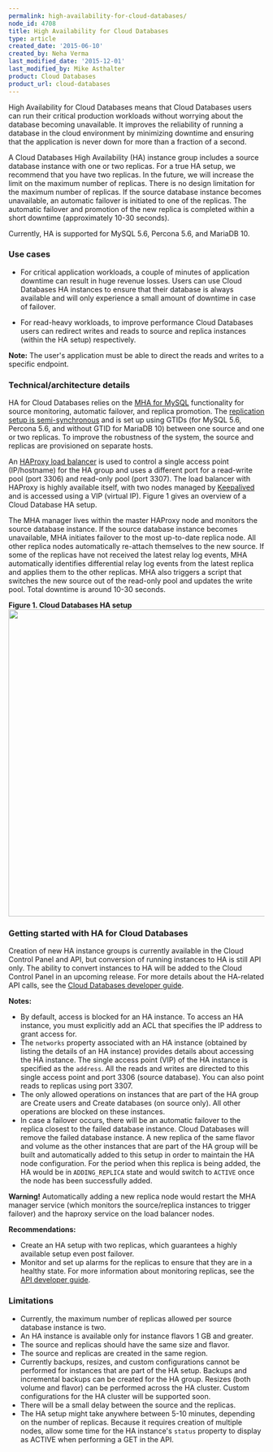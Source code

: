 ```yaml
---
permalink: high-availability-for-cloud-databases/
node_id: 4708
title: High Availability for Cloud Databases
type: article
created_date: '2015-06-10'
created_by: Neha Verma
last_modified_date: '2015-12-01'
last_modified_by: Mike Asthalter
product: Cloud Databases
product_url: cloud-databases
---
```


High Availability for Cloud Databases means that Cloud Databases users
can run their critical production workloads without worrying about the
database becoming unavailable. It improves the reliability of running a
database in the cloud environment by minimizing downtime and ensuring
that the application is never down for more than a fraction of a second.

A Cloud Databases High Availability (HA) instance group includes a
source database instance with one or two replicas. For a true HA setup,
we recommend that you have two replicas. In the future, we will increase
the limit on the maximum number of replicas. There is no design
limitation for the maximum number of replicas. If the source database
instance becomes unavailable, an automatic failover is initiated to one
of the replicas. The automatic failover and promotion of the new replica
is completed within a short downtime (approximately 10-30 seconds).

Currently, HA is supported for MySQL 5.6, Percona 5.6, and MariaDB 10.

### Use cases

-   For critical application workloads, a couple of minutes of
    application downtime can result in huge revenue losses. Users can
    use Cloud Databases HA instances to ensure that their database is
    always available and will only experience a small amount of downtime
    in case of failover.

-   For read-heavy workloads, to improve performance Cloud Databases
    users can redirect writes and reads to source and replica instances
    (within the HA setup) respectively.

**Note:** The user's application must be able to direct the reads and
writes to a specific endpoint.

### Technical/architecture details

HA for Cloud Databases relies on the [MHA for
MySQL](https://code.google.com/p/mysql-master-ha/) functionality for
source monitoring, automatic failover, and replica promotion. The
[replication setup is
semi-synchronous](https://dev.mysql.com/doc/refman/5.6/en/replication-semisync.html)
and is set up using GTIDs (for MySQL 5.6, Percona 5.6, and without GTID
for MariaDB 10) between one source and one or two replicas. To improve
the robustness of the system, the source and replicas are provisioned on
separate hosts.

An [HAProxy load balancer](http://www.haproxy.org/) is used to control a
single access point (IP/hostname) for the HA group and uses a different
port for a read-write pool (port 3306) and read-only pool (port 3307).
The load balancer with HAProxy is highly available itself, with two
nodes managed by [Keepalived](http://keepalived.org/) and is accessed
using a VIP (virtual IP). Figure 1 gives an overview of a Cloud Database
HA setup.

The MHA manager lives within the master HAProxy node and monitors the
source database instance. If the source database instance becomes
unavailable, MHA initiates failover to the most up-to-date replica node.
All other replica nodes automatically re-attach themselves to the new
source. If some of the replicas have not received the latest relay log
events, MHA automatically identifies differential relay log events from
the latest replica and applies them to the other replicas. MHA also
triggers a script that switches the new source out of the read-only pool
and updates the write pool. Total downtime is around 10-30 seconds.

**Figure 1. Cloud Databases HA setup**
<img src="https://8026b2e3760e2433679c-fffceaebb8c6ee053c935e8915a3fbe7.ssl.cf2.rackcdn.com/field/image/HighAvailabilityforCloudDatabases1b.png" width="818" height="605" />


### Getting started with HA for Cloud Databases

Creation of new HA instance groups is currently available in the Cloud
Control Panel and API, but conversion of running instances to HA is
still API only. The ability to convert instances to HA will be added to
the Cloud Control Panel in an upcoming release. For more details about
the HA-related API calls, see the [Cloud Databases developer
guide](https://developer.rackspace.com/docs/cloud-databases/v1/developer-guide/#high-availability-instance-group).

**Notes:**

-   By default, access is blocked for an HA instance. To access an HA
    instance, you must explicitly add an ACL that specifies the IP
    address to grant access for.
-   The `networks` property associated with an HA instance (obtained by
    listing the details of an HA instance) provides details about
    accessing the HA instance. The single access point (VIP) of the HA
    instance is specified as the `address`. All the reads and writes are
    directed to this single access point and port 3306
    (source database). You can also point reads to replicas using
    port 3307.
-   The only allowed operations on instances that are part of the HA
    group are Create users and Create databases (on source only). All
    other operations are blocked on these instances.
-   In case a failover occurs, there will be an automatic failover to
    the replica closest to the failed database instance. Cloud Databases
    will remove the failed database instance. A new replica of the same
    flavor and volume as the other instances that are part of the HA
    group will be built and automatically added to this setup in order
    to maintain the HA node configuration. For the period when this
    replica is being added, the HA would be in `ADDING_REPLICA` state
    and would switch to `ACTIVE` once the node has been
    successfully added.

**Warning!** Automatically adding a new replica node would
restart the MHA manager service (which monitors the source/replica
instances to trigger failover) and the haproxy service on the load
balancer nodes.

**Recommendations:**

-   Create an HA setup with two replicas, which guarantees a highly
    available setup even post failover.
-   Monitor and set up alarms for the replicas to ensure that they are
    in a healthy state. For more information about monitoring replicas,
    see the [API
    developer guide](https://developer.rackspace.com/docs/cloud-databases/v1/developer-guide/#document-developer-guide).

### Limitations

-   Currently, the maximum number of replicas allowed per source
    database instance is two.
-   An HA instance is available only for instance flavors 1 GB
    and greater.
-   The source and replicas should have the same size and flavor.
-   The source and replicas are created in the same region.
-   Currently backups, resizes, and custom configurations cannot be
    performed for instances that are part of the HA setup. Backups and
    incremental backups can be created for the HA group. Resizes (both
    volume and flavor) can be performed across the HA cluster. Custom
    configurations for the HA cluster will be supported soon.
-   There will be a small delay between the source and the replicas.
-   The HA setup might take anywhere between 5-10 minutes, depending on
    the number of replicas. Because it requires creation of multiple
    nodes, allow some time for the HA instance's `status` property to
    display as ACTIVE when performing a GET in the API.
